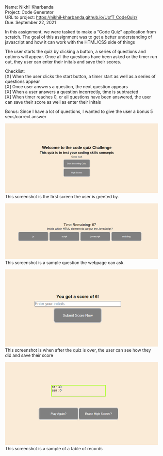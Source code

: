 Name: Nikhil Kharbanda\
Project: Code Generator\
URL to project: https://nikhil-kharbanda.github.io/UofT_CodeQuiz/ \
Due: September 22, 2021 

In this assignment, we were tasked to make a "Code Quiz" application from scratch. The goal of this assignment was to get a better understanding of javascript and how it can work with the HTML/CSS side of things

The user starts the quiz by clicking a button, a series of questions and options will appear. Once all the questions have been asked or the timer run out, they user can enter their initals and save their scores.

Checklist:\
[X] When the user clicks the start button, a timer start as well as a series of questions appear\
[X] Once user answers a question, the next question appears\
[X] When a user answers a question incorrectly, time is subtracted\
[X] When timer reaches 0, or all questions have been answered, the user can save their score as well as enter their initals

Bonus: Since I have a lot of questions, I wanted to give the user a bonus 5 secs/correct answer

![The welcome screen](imgs/Page1-Welcome.PNG)
This screenshot is the first screen the user is greeted by.

![Sample Question](imgs/Page2-Question.PNG)
This screenshot is a sample question the webpage can ask.

![Screen after quiz](imgs/Page4-End_of_quiz_screen.PNG)
This screenshot is when after the quiz is over, the user can see how they did and save their score

![Sample table of scores](imgs/Page5-Table_of_scoresPNG.PNG) 
This screenshot is a sample of a table of records 
